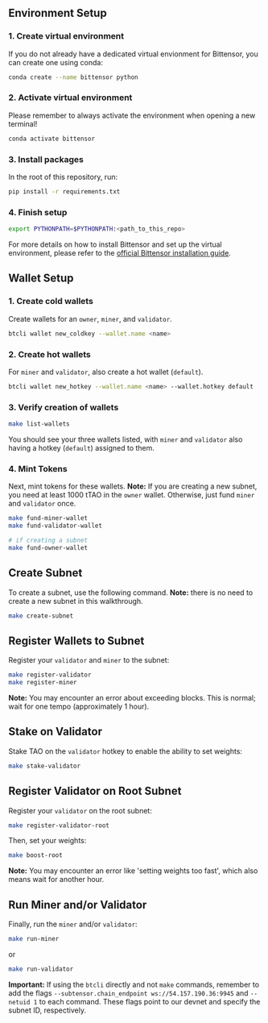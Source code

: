## Environment Setup

### 1. Create virtual environment

If you do not already have a dedicated virtual envionment for Bittensor, you can create one using conda:

```bash
conda create --name bittensor python
```

### 2. Activate virtual environment

Please remember to always activate the environment when opening a new terminal!

```bash
conda activate bittensor
```

### 3. Install packages

In the root of this repository, run:

```bash
pip install -r requirements.txt
```

### 4. Finish setup

```bash
export PYTHONPATH=$PYTHONPATH:<path_to_this_repo>
```

For more details on how to install Bittensor and set up the virtual environment, please refer to the [official Bittensor installation guide](https://github.com/opentensor/bittensor#install).

## Wallet Setup

### 1. Create cold wallets

Create wallets for an `owner`, `miner`, and `validator`.

```bash
btcli wallet new_coldkey --wallet.name <name>
```

### 2. Create hot wallets

For `miner` and `validator`, also create a hot wallet (`default`).

```bash
btcli wallet new_hotkey --wallet.name <name> --wallet.hotkey default
```

### 3. Verify creation of wallets

```bash
make list-wallets
```

You should see your three wallets listed, with `miner` and `validator` also having a hotkey (`default`) assigned to them.

### 4. Mint Tokens

Next, mint tokens for these wallets. **Note:** If you are creating a new subnet, you need at least 1000 tTAO in the `owner` wallet. Otherwise, just fund `miner` and `validator` once.

```bash
make fund-miner-wallet
make fund-validator-wallet

# if creating a subnet
make fund-owner-wallet
```

## Create Subnet

To create a subnet, use the following command. **Note:** there is no need to create a new subnet in this walkthrough.

```bash
make create-subnet
```

## Register Wallets to Subnet

Register your `validator` and `miner` to the subnet:

```bash
make register-validator
make register-miner
```

**Note:** You may encounter an error about exceeding blocks. This is normal; wait for one tempo (approximately 1 hour).

## Stake on Validator

Stake TAO on the `validator` hotkey to enable the ability to set weights:

```bash
make stake-validator
```

## Register Validator on Root Subnet

Register your `validator` on the root subnet:

```bash
make register-validator-root
```

Then, set your weights:

```bash
make boost-root
```

**Note:** You may encounter an error like 'setting weights too fast', which also means wait for another hour.

## Run Miner and/or Validator

Finally, run the `miner` and/or `validator`:

```bash
make run-miner
```

or

```bash
make run-validator
```

**Important:** If using the `btcli` directly and not `make` commands, remember to add the flags `--subtensor.chain_endpoint ws://54.157.190.36:9945` and `--netuid 1` to each command. These flags point to our devnet and specify the subnet ID, respectively.
